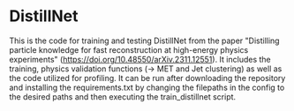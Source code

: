 # DistillNet
This is the code for training and testing DistillNet from the paper "Distilling particle knowledge for fast reconstruction at high-energy physics experiments" (https://doi.org/10.48550/arXiv.2311.12551). It includes the training, physics validation functions (-> MET and Jet clustering) as well as the code utilized for profiling.
It can be run after downloading the repository and installing the requirements.txt by changing the filepaths in the config to the desired paths and then executing the train_distillnet script. 
